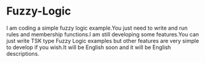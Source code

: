 # Fuzzy-Logic

I am coding a simple fuzzy logic example.You just need to write and run rules and membership functions.I am still developing some features.You can just write TSK type Fuzzy Logic examples but other features are very simple to develop if you wish.It will be English soon and it will be English descriptions.
